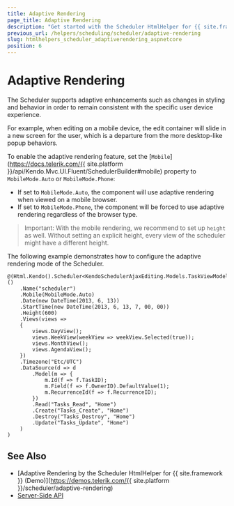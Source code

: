 ```yaml
---
title: Adaptive Rendering
page_title: Adaptive Rendering
description: "Get started with the Scheduler HtmlHelper for {{ site.framework }} and learn how to configure its adaptive rendering."
previous_url: /helpers/scheduling/scheduler/adaptive-rendering
slug: htmlhelpers_scheduler_adaptiverendering_aspnetcore
position: 6
---
```


# Adaptive Rendering

The Scheduler supports adaptive enhancements such as changes in styling and behavior in order to remain consistent with the specific user device experience.

For example, when editing on a mobile device, the edit container will slide in a new screen for the user, which is a departure from the more desktop-like popup behaviors.

To enable the adaptive rendering feature, set the [`Mobile`](https://docs.telerik.com/{{ site.platform }}/api/Kendo.Mvc.UI.Fluent/SchedulerBuilder#mobile) property to `MobileMode.Auto` or `MobileMode.Phone`:

* If set to `MobileMode.Auto`, the component will use adaptive rendering when viewed on a mobile browser.
* If set to `MobileMode.Phone`, the component will be forced to use adaptive rendering regardless of the browser type.

> Important: With the mobile rendering, we recommend to set up `height` as well. Without setting an explicit height, every view of the scheduler might have a different height.

The following example demonstrates how to configure the adaptive rendering mode of the Scheduler.

```Razor
@(Html.Kendo().Scheduler<KendoSchedulerAjaxEditing.Models.TaskViewModel>()
    .Name("scheduler")
    .Mobile(MobileMode.Auto)
    .Date(new DateTime(2013, 6, 13))
    .StartTime(new DateTime(2013, 6, 13, 7, 00, 00))
    .Height(600)
    .Views(views =>
    {
        views.DayView();
        views.WeekView(weekView => weekView.Selected(true));
        views.MonthView();
        views.AgendaView();
    })
    .Timezone("Etc/UTC")
    .DataSource(d => d
        .Model(m => {
            m.Id(f => f.TaskID);
            m.Field(f => f.OwnerID).DefaultValue(1);
            m.RecurrenceId(f => f.RecurrenceID);
        })
        .Read("Tasks_Read", "Home")
        .Create("Tasks_Create", "Home")
        .Destroy("Tasks_Destroy", "Home")
        .Update("Tasks_Update", "Home")
    )
)
```

## See Also

* [Adaptive Rendering by the Scheduler HtmlHelper for {{ site.framework }} (Demo)](https://demos.telerik.com/{{ site.platform }}/scheduler/adaptive-rendering)
* [Server-Side API](/api/scheduler)
